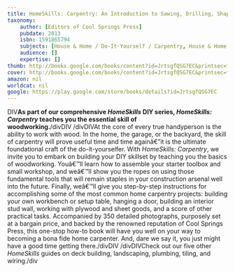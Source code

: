 ```yaml
---
title: HomeSkills: Carpentry: An Introduction to Sawing, Drilling, Shaping & Joining Wood
taxonomy:
	author: [Editors of Cool Springs Press]
	pubdate: 2013
	isbn: 1591865794
	subjects: [House & Home / Do-It-Yourself / Carpentry, House & Home / Hand Tools, House & Home / Power Tools, House & Home / Remodeling & Renovation]
	audience: []
	expertise: []
thumb: http://books.google.com/books/content?id=JrtsgfQSG7EC&printsec=frontcover&img=1&zoom=2&edge=curl&imgtk=AFLRE703q2DYhl3TwhEswDoygbOY6aLUyXtjvNTnnzSbTRtjKnVUkG4uE3qOWnO8qTh8n8Dygq_v4Q0KvFAzUwUCTh58BvjJDhcszGPHBu23sYAmU42k5ArekFSv0rsdjpEqyl6rp2I5&source=gbs_api
cover: http://books.google.com/books/content?id=JrtsgfQSG7EC&printsec=frontcover&img=1&zoom=6&edge=curl&imgtk=AFLRE73bLINGgbVvGQvyTIl39_V2gnVo4D_uHcfFo2PAdKmj2wGtcyZUr2SPl2YlFNK3WdSNmtfTGDUik3H7ri1xPYiuCxN20AYK7EvEtGU4P7fnhq8wjk0AGtnNgxtRJi5TNRv2oUMM&source=gbs_api
amazon: nil
worldcat: nil
google: https://play.google.com/store/books/details?id=JrtsgfQSG7EC
---
```

DIV<b>As part of our comprehensive <i>HomeSkills</i> DIY series, <i>HomeSkills: Carpentry</i> teaches you the essential skill of woodworking.</b>/divDIV /divDIVAt the core of every true handyperson is the ability to work with wood. In the home, the garage, or the backyard, the skill of carpentry will prove useful time and time againâ€”it is the ultimate foundational craft of the do-it-yourselfer. With <i>HomeSkills: Carpentry</i>, we invite you to embark on building your DIY skillset by teaching you the basics of woodworking. Youâ€™ll learn how to assemble your starter toolbox and small workshop, and weâ€™ll show you the ropes on using those fundamental tools that will remain staples in your construction arsenal well into the future. Finally, weâ€™ll give you step-by-step instructions for accomplishing some of the most common home carpentry projects: building your own workbench or setup table, hanging a door, building an interior stud wall, working with plywood and sheet goods, and a score of other practical tasks. Accompanied by 350 detailed photographs, purposely set at a bargain price, and backed by the renowned reputation of Cool Springs Press, this one-stop how-to book will have you well on your way to becoming a bona fide home carpenter. And, dare we say it, you just might have a good time getting there./divDIV /divDIVCheck out our five other <i>HomeSkills</i> guides on deck building, landscaping, plumbing, tiling, and wiring./div<br>